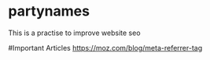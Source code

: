 # partynames
This is a practise to improve website seo

#Important Articles
https://moz.com/blog/meta-referrer-tag
